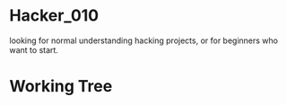 # Hacker_010
looking for normal understanding hacking projects, or for beginners who want to start. 

# Working Tree 

